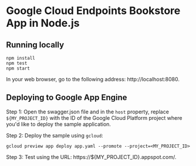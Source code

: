# Google Cloud Endpoints Bookstore App in Node.js

## Running locally

    npm install
    npm test
    npm start

In your web browser, go to the following address: http://localhost:8080.

## Deploying to Google App Engine

Step 1: Open the swagger.json file and in the `host` property, replace
`${MY_PROJECT_ID}` with the ID of the Google Cloud Platform project
where you'd like to deploy the sample application.

Step 2: Deploy the sample using `gcloud`:

    gcloud preview app deploy app.yaml --promote --project=<MY_PROJECT_ID>

Step 3: Test using the URL: https://${MY_PROJECT_ID}.appspot.com/.
